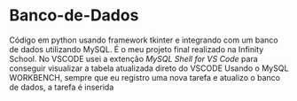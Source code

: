 # Banco-de-Dados
Código em python usando framework tkinter e integrando com um banco de dados utilizando MySQL.
É o meu projeto final realizado na Infinity School.
No VSCODE usei a extenção *MySQL Shell for VS Code* para conseguir visualizar a tabela atualizada direto do VSCODE
Usando o MySQL WORKBENCH, sempre que eu registro uma nova tarefa e atualizo o banco de dados, a tarefa é inserida
